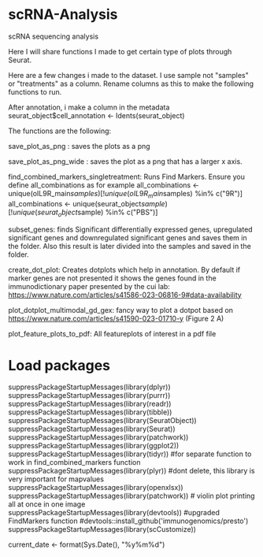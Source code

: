 # scRNA-Analysis
scRNA sequencing analysis

Here I will share functions I made to get certain type of plots through Seurat. 

Here are a few changes i made to the dataset.
I use sample not "samples" or "treatments" as a column. Rename columns as this to make the following functions to run.

After annotation, i make a column in the metadata 
seurat_object$cell_annotation <- Idents(seurat_object)

The functions are the following:

save_plot_as_png : saves the plots as a png 

save_plot_as_png_wide : saves the plot as a png that has a larger x axis.

find_combined_markers_singletreatment: Runs Find Markers. Ensure you define all_combinations as for example 
                                      all_combinations <- unique(oIL9R_main$samples)[!unique(oIL9R_main$samples) %in%  c("9R")] 
                                      all_combinations <- unique(seurat_object$sample)[!unique(seurat_object$sample) %in%  c("PBS")]
                                      
subset_genes: finds Significant differentially expressed genes, upregulated significant genes and downregulated significant genes and saves them in the folder. Also this result is later divided into the samples and saved in the folder.

create_dot_plot: Creates dotplots which help in annotation. By default if marker genes are not presented it shows the genes found in the immunodictionary paper presented by the cui lab: https://www.nature.com/articles/s41586-023-06816-9#data-availability

plot_dotplot_multimodal_gd_gex: fancy way to plot a dotpot based on https://www.nature.com/articles/s41590-023-01710-y  (Figure 2 A)

plot_feature_plots_to_pdf: All featureplots of interest in a pdf file

# Load packages
suppressPackageStartupMessages(library(dplyr))
suppressPackageStartupMessages(library(purrr))
suppressPackageStartupMessages(library(readr))
suppressPackageStartupMessages(library(tibble))
suppressPackageStartupMessages(library(SeuratObject))
suppressPackageStartupMessages(library(Seurat))
suppressPackageStartupMessages(library(patchwork))
suppressPackageStartupMessages(library(ggplot2))
suppressPackageStartupMessages(library(tidyr)) #for separate function to work in find_combined_markers function
suppressPackageStartupMessages(library(plyr)) #dont delete, this library is very important for mapvalues
suppressPackageStartupMessages(library(openxlsx))
suppressPackageStartupMessages(library(patchwork)) # violin plot printing all at once in one image
suppressPackageStartupMessages(library(devtools)) #upgraded FindMarkers function
#devtools::install_github('immunogenomics/presto')
suppressPackageStartupMessages(library(scCustomize))

current_date <- format(Sys.Date(), "%y%m%d")
